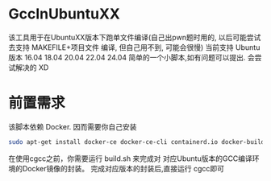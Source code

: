 # GccInUbuntuXX
该工具用于在UbuntuXX版本下跑单文件编译(自己出pwn题时用的, 以后可能尝试去支持 MAKEFILE+项目文件 编译, 但自己用不到, 可能会很慢)
当前支持 Ubuntu 版本 16.04 18.04 20.04 22.04 24.04
简单的一个小脚本,如有问题可以提出. 会尝试解决的 XD


# 前置需求
该脚本依赖 Docker. 因而需要你自己安装
```sh
sudo apt-get install docker-ce docker-ce-cli containerd.io docker-buildx-plugin docker-compose-plugin
```



在使用cgcc之前，你需要运行 build.sh 来完成对 对应Ubuntu版本的GCC编译环境的Docker镜像的封装。
完成对应版本的封装后,直接运行 cgcc即可
